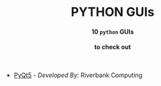 <h1 align="center">PYTHON GUIs</h1>

<h4 align="center">10 <code>python</code> GUIs</h4>


<div align="center">
   <strong>to check out</strong>
</div>

<br />
<br />


  - [PyQt5](https://riverbankcomputing.com/software/pyqt/intro) - <em>Developed By:</em> Riverbank Computing
